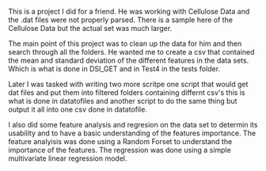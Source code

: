 This is a project I did for a friend. He was working with Cellulose Data and the .dat files were not properly parsed.
There is a sample here of the Cellulose Data but the actual set was much larger.

The main point of this project was to clean up the data for him and then search through all the folders.
He wanted me to create a csv that contained the mean and standard deviation of the different features in the data sets. 
Which is what is done in DSI_GET and in Test4 in the tests folder.

Later I was tasked with writing two more scritpe one script that would get dat files and put them into filtered folders 
containing differnt csv's this is what is done in datatofiles and another script to do the same thing but output it all into one csv done in datatofile.

I also did some feature analysis and regresion on the data set to determin its usability and to have a basic understanding of the features importance.
The feature analyisis was done using a Random Forset to understand the importance of the features. The regression was done using a simple multivariate linear regression model.

